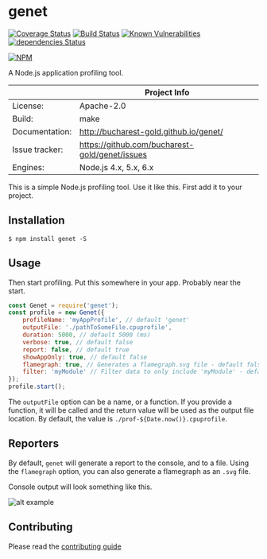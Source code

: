 # genet

[![Coverage Status](https://coveralls.io/repos/github/bucharest-gold/genet/badge.svg?branch=master)](https://coveralls.io/github/bucharest-gold/genet?branch=master)
[![Build Status](https://travis-ci.org/bucharest-gold/genet.svg?branch=master)](https://travis-ci.org/bucharest-gold/genet) 
[![Known Vulnerabilities](https://snyk.io/test/npm/genet/badge.svg)](https://snyk.io/test/npm/genet) [![dependencies Status](https://david-dm.org/bucharest-gold/genet/status.svg)](https://david-dm.org/bucharest-gold/genet)

[![NPM](https://nodei.co/npm/genet.png)](https://npmjs.org/package/genet)

A Node.js application profiling tool.

|                 | Project Info  |
| --------------- | ------------- |
| License:        | Apache-2.0  |
| Build:          | make  |
| Documentation:  | http://bucharest-gold.github.io/genet/  |
| Issue tracker:  | https://github.com/bucharest-gold/genet/issues  |
| Engines:        | Node.js 4.x, 5.x, 6.x


This is a simple Node.js profiling tool. Use it like this.
First add it to your project.

## Installation

    $ npm install genet -S

## Usage

Then start profiling. Put this somewhere in your app. Probably
near the start.

```javascript
const Genet = require('genet');
const profile = new Genet({
    profileName: 'myAppProfile', // default 'genet'
    outputFile: './pathToSomeFile.cpuprofile',
    duration: 5000, // default 5000 (ms)
    verbose: true, // default false
    report: false, // default true
    showAppOnly: true, // default false
    flamegraph: true, // Generates a flamegraph.svg file - default false
    filter: 'myModule' // Filter data to only include 'myModule' - default ''
});
profile.start();
```

The `outputFile` option can be a name, or a function. If you
provide a function, it will be called and the return value will
be used as the output file location. By default, the value is
``./prof-${Date.now()}.cpuprofile``.

## Reporters

By default, `genet` will generate a report to the console, and to a file. Using the
`flamegraph` option, you can also generate a flamegraph as an `.svg` file.

Console output will look something like this.

![alt example](https://cloud.githubusercontent.com/assets/6443576/18143076/e99fca90-6f96-11e6-8bf2-da3ebaacdd8d.png)

## Contributing

Please read the [contributing guide](./CONTRIBUTING.md)
